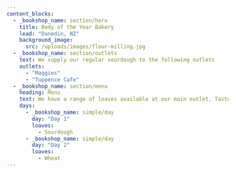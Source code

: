 ```yaml
---
content_blocks:
  - _bookshop_name: section/hero
    title: Body of the Year Bakery
    lead: "Dunedin, NZ"
    background_image:
      src: /uploads/images/flour-milling.jpg
  - _bookshop_name: section/outlets
    text: We supply our regular sourdough to the following outlets
    outlets:
      - "Maggies"
      - "Tuppence Cafe"
  - _bookshop_name: section/menu
    heading: Menu
    text: We have a range of loaves available at our main outlet, Taste Nature.
    days:
      - _bookshop_name: simple/day
        day: "Day 1"
        loaves:
          - Sourdough
      - _bookshop_name: simple/day
        day: "Day 2"
        loaves:
          - Wheat
---
```


